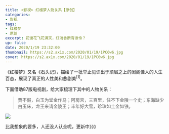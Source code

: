 ```yaml
---
title: <影视> 红楼梦人物关系【原创】
categories:
- 影视
tags: 
- 红楼梦
- 原创
excerpt: 花谢花飞花满天，红消香断有谁怜？
up: false
date: 2020/1/19 23:32:00
thumbnail: https://s2.ax1x.com/2020/01/19/1PC6w6.jpg
cover: https://s2.ax1x.com/2020/01/19/1PC6w6.jpg
---
```

《红楼梦》又名《石头记》，描绘了一批举止见识出于须眉之上的闺阁佳人的人生百态，展现了真正的人性美和悲剧美<sup>[1]</sup>。

下面借助87版电视剧，给大家梳理下其中的人物关系：

> 贾不假，白玉为堂金作马；阿房宫，三百里，住不下金陵一个史；东海缺少白玉床，龙王来请金陵王；丰年好大雪，珍珠如土金如铁。

<a href="https://imagetwist.com/egupfl9j3pl2/_________.png.html" target="_blank"><img src="https://img69.imagetwist.com/th/33335/egupfl9j3pl2.jpg" border="0"></a><br>

比我想象的要多，人还没人认全呢，更新中》》》